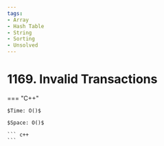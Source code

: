 ```yaml
---
tags:
- Array
- Hash Table
- String
- Sorting
- Unsolved
---
```



# 1169. Invalid Transactions

=== "C++"

    $Time: O()$

    $Space: O()$

    ``` c++
    ```